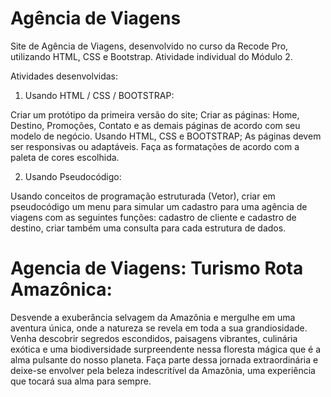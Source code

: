 # Agência de Viagens
Site de Agência de Viagens, desenvolvido no curso da Recode Pro, utilizando HTML, CSS e Bootstrap. 
Atividade individual do Módulo 2.

Atividades desenvolvidas:

1. Usando HTML / CSS / BOOTSTRAP:
   
Criar um protótipo da primeira versão do site; 
Criar as páginas: Home, Destino, Promoções, Contato e as demais páginas de acordo com seu modelo de negócio. Usando HTML, CSS e BOOTSTRAP; 
As páginas devem ser responsivas ou adaptáveis. 
Faça as formatações de acordo com a paleta de cores escolhida.

2. Usando Pseudocódigo: 

Usando conceitos de programação estruturada (Vetor), criar em pseudocódigo um menu para simular um cadastro para uma agência de viagens com as seguintes funções: cadastro de cliente e cadastro de destino, criar também uma consulta para cada estrutura de dados. 

# Agencia de Viagens: Turismo Rota Amazônica:
  Desvende a exuberância selvagem da Amazônia e mergulhe em uma aventura única, onde a natureza se revela em toda a sua grandiosidade. Venha descobrir segredos escondidos, paisagens vibrantes, culinária exótica e uma biodiversidade surpreendente nessa floresta mágica que é a alma pulsante do nosso planeta. Faça parte dessa jornada extraordinária e deixe-se envolver pela beleza indescritível da Amazônia, uma experiência que tocará sua alma para sempre.
